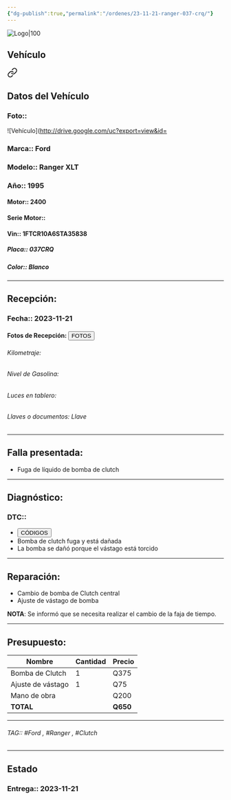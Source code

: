```yaml
---
{"dg-publish":true,"permalink":"/ordenes/23-11-21-ranger-037-crq/"}
---
```


![Logo|100](http://drive.google.com/uc?export=view&id=137fl3TIZ0-PU8b-Pt0bsjclwHub_u78G)

## Vehículo

<div class="transclusion internal-embed is-loaded"><a class="markdown-embed-link" href="/vehiculos/ford/ranger-037-crq/#datos-del-vehiculo" aria-label="Open link"><svg xmlns="http://www.w3.org/2000/svg" width="24" height="24" viewBox="0 0 24 24" fill="none" stroke="currentColor" stroke-width="2" stroke-linecap="round" stroke-linejoin="round" class="svg-icon lucide-link"><path d="M10 13a5 5 0 0 0 7.54.54l3-3a5 5 0 0 0-7.07-7.07l-1.72 1.71"></path><path d="M14 11a5 5 0 0 0-7.54-.54l-3 3a5 5 0 0 0 7.07 7.07l1.71-1.71"></path></svg></a><div class="markdown-embed">



## Datos del Vehículo 
### Foto:: 
![Vehículo](http://drive.google.com/uc?export=view&id=

### Marca:: Ford 
### Modelo:: Ranger XLT
### Año:: 1995
#### Motor:: 2400
#### Serie Motor:: 
#### Vin:: 1FTCR10A6STA35838
##### Placa:: 037CRQ
##### Color:: Blanco
---


</div></div>


## Recepción:
### Fecha:: 2023-11-21
#### Fotos de Recepción: <a href="http"><button class="btn success">FOTOS</button></a>

###### Kilometraje: 
###### Nivel de Gasolina: 
###### Luces en tablero: 
###### Llaves o documentos: Llave

---

## Falla presentada:
- Fuga de líquido de bomba de clutch


---

## Diagnóstico:
### DTC:: 

- <a href="http"><button class="btn success">CÓDIGOS</button></a>
- Bomba de clutch fuga y está dañada 
- La bomba se dañó porque el vástago está torcido 

---
## Reparación:
- Cambio de bomba de Clutch central 
- Ajuste de vástago de bomba 

**NOTA**: Se informó que se necesita realizar el cambio de la faja de tiempo.

---

## Presupuesto:

| Nombre            | Cantidad | Precio |
| ----------------- | -------- | ------ |
| Bomba de Clutch   | 1        | Q375   |
| Ajuste de vástago | 1        | Q75    |
| Mano de obra      |          | Q200   |
| **TOTAL**                  |          |  **Q650**      |

---

###### TAG:: #Ford , #Ranger , #Clutch

---

## Estado

### Entrega:: 2023-11-21